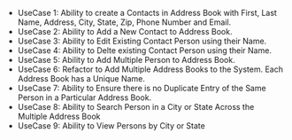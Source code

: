 - UseCase 1: Ability to create a Contacts in Address Book with First, Last Name, Address, City, State, Zip, Phone Number and Email.
- UseCase 2: Ability to Add a New Contact to Address Book.
- UseCase 3: Ability to Edit Existing Contact Person using their Name.
- UseCase 4: Ability to Delte existing Contact Person using their Name.
- UseCase 5: Ability to Add Multiple Person to Address Book.
- UseCase 6: Refactor to Add Multiple Address Books to the System. Each Address Book has a Unique Name.
- UseCase 7: Ability to Ensure there is no Duplicate Entry of the Same Person in a Particular Address Book.
- UseCase 8: Ability to Search Person in a City or State Across the Multiple Address Book
- UseCase 9: Ability to View Persons by City or State 